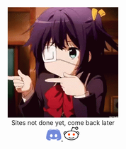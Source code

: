 <!-- ![Alt text](/imgs/chairspin.gif) -->

<center><img src="imgs/spin.gif" alt="construction img"></center>
<center><span style="font-size:1em;">Sites not done yet, come back later</span></center>

<center><span style="font-size:1em;"> <a target="_blank" href="https://discord.gg/sAtBJma"><img src="imgs/discordicon.png" alt="Discord Link" width="34" height="26"> <a target="_blank" href="https://www.reddit.com/user/Inckog"><img src="imgs/redditicon.png" alt="Reddit Link" width="38" height="32"></a> </span></center>